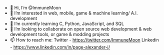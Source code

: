 - 👋 Hi, I’m @ImmuneMoon
- 👀 I’m interested in web, mobile, game & machine learning/ A.I. development
- 🌱 I’m currently learning C, Python, JavaScript, and SQL
- 💞️ I’m looking to collaborate on open source web development & web development tools, or game & modding projects
- 📫 How to reach me:
Twitter - https://twitter.com/ImmuneMoon
Linkedin - https://www.linkedin.com/in/page-alexander-j/

<!---
ImmuneMoon/ImmuneMoon is a ✨ special ✨ repository because its `README.md` (this file) appears on your GitHub profile.
You can click the Preview link to take a look at your changes.
--->

